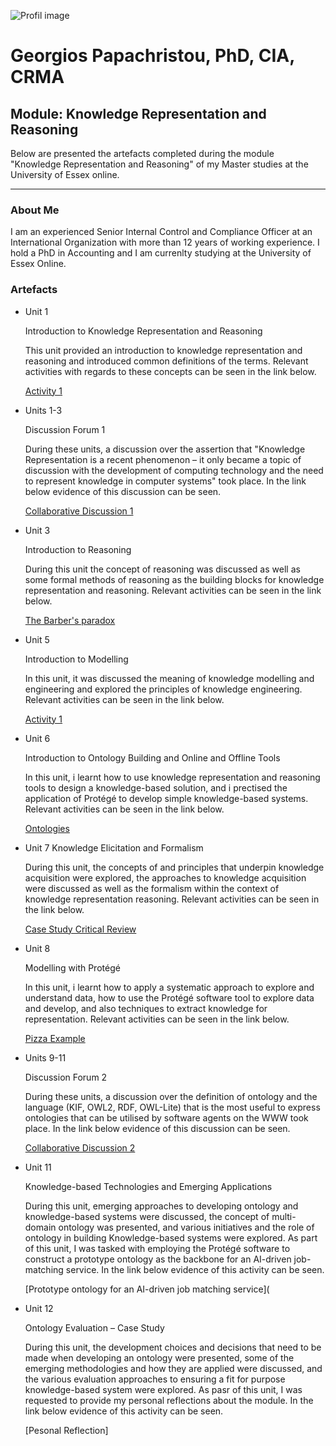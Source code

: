 ![Profil image](https://github.com/user-attachments/assets/9a96146c-3341-4200-9e11-3eee837d02ab)

# Georgios Papachristou, PhD, CIA, CRMA       

## Module: Knowledge Representation and Reasoning
   
   Below are presented the artefacts completed during the module "Knowledge Representation and Reasoning" of my Master studies at the University of Essex online.

---

### About Me

I am an experienced Senior Internal Control and Compliance Officer at an International Organization with more than 12 years of working experience. I hold a PhD in Accounting and I am currenlty studying at the University of Essex Online.

### Artefacts

*   Unit 1

    Introduction to Knowledge Representation and Reasoning

    This unit provided an introduction to knowledge representation and reasoning and introduced common definitions of the terms. Relevant activities with regards to these concepts can be seen in the link below.

    [Activity 1](https://github.com/GeorgiosPapachristou/Knowledge_Representation_and_Reasoning/blob/main/Formative%20Activity_Unit%201.pdf)
    
*   Units 1-3

    Discussion Forum 1

    During these units, a discussion over the assertion that "Knowledge Representation is a recent phenomenon – it only became a topic of discussion with the development of computing technology and the need to represent knowledge in computer systems" took place. In the link below evidence of this discussion can be seen.

    [Collaborative Discussion 1](https://github.com/GeorgiosPapachristou/Knowledge_Representation_and_Reasoning/blob/main/Discussion%20Forum%201.pdf)
  
*   Unit 3

    Introduction to Reasoning

    During this unit the concept of reasoning was discussed as well as some formal methods of reasoning as the building blocks for knowledge representation and reasoning. Relevant activities can be seen in the link below.

    [The Barber's paradox](https://github.com/GeorgiosPapachristou/Knowledge_Representation_and_Reasoning/blob/main/The%20Barber's%20paradox.pdf)
  
*   Unit 5
  
    Introduction to Modelling

    In this unit, it was discussed the meaning of knowledge modelling and engineering and explored the principles of knowledge engineering. Relevant activities can be seen in the link below.

    [Activity 1](https://github.com/GeorgiosPapachristou/Knowledge_Representation_and_Reasoning/blob/main/Unit%205_%20Activity%201.pdf)

*   Unit 6

    Introduction to Ontology Building and Online and Offline Tools
  
    In this unit, i learnt how to use knowledge representation and reasoning tools to design a knowledge-based solution, and i prectised the application of Protégé to develop simple knowledge-based systems. Relevant activities can be seen in the link below.

    [Ontologies](https://github.com/GeorgiosPapachristou/Knowledge_Representation_and_Reasoning/blob/main/Ontology%20unit%206.pdf)
  
*   Unit 7 Knowledge Elicitation and Formalism
  
    During this unit, the concepts of and principles that underpin knowledge acquisition were explored, the approaches to knowledge acquisition were discussed as well as the formalism within the context of knowledge representation reasoning. Relevant activities can be seen in the link below.

    [Case Study Critical Review](https://github.com/GeorgiosPapachristou/Knowledge_Representation_and_Reasoning/blob/main/Case%20Study%20Review%20_%20Unit%207.pdf)
    
*   Unit 8
  
    Modelling with Protégé

    In this unit, i learnt how to apply a systematic approach to explore and understand data, how to use the Protégé software tool to explore data and develop, and also techniques to extract knowledge for representation. Relevant activities can be seen in the link below.

    [Pizza Example](https://github.com/GeorgiosPapachristou/Knowledge_Representation_and_Reasoning/blob/main/Formative%208_Pizza%20Tutorial.rdf)
  
*   Units 9-11

    Discussion Forum 2

    During these units, a discussion over the definition of ontology and the language (KIF, OWL2, RDF, OWL-Lite) that is the most useful to express ontologies that can be utilised by software agents on the WWW took place. In the link below evidence of this discussion can be seen.

    [Collaborative Discussion 2](https://github.com/GeorgiosPapachristou/Knowledge_Representation_and_Reasoning/blob/main/Discussion%20Forum%202.pdf)

*   Unit 11
  
    Knowledge-based Technologies and Emerging Applications

    During this unit, emerging approaches to developing ontology and knowledge-based systems were discussed, the concept of multi-domain ontology was presented, and various initiatives and the role of ontology in building Knowledge-based systems were explored. As part of this unit, I was tasked with employing the Protégé software to construct a prototype ontology as the backbone for an AI-driven job-matching service. In the link below evidence of this activity can be seen.
      
    [Prototype ontology for an AI-driven job matching service](

*   Unit 12

    Ontology Evaluation – Case Study

    During this unit, the development choices and decisions that need to be made when developing an ontology were presented, some of the emerging methodologies and how they are applied were discussed, and the various evaluation approaches to ensuring a fit for purpose knowledge-based system were explored. As pasr of this unit, I was requested to provide my personal reflections about the module. In the link below evidence of this activity can be seen.

    [Pesonal Reflection]
